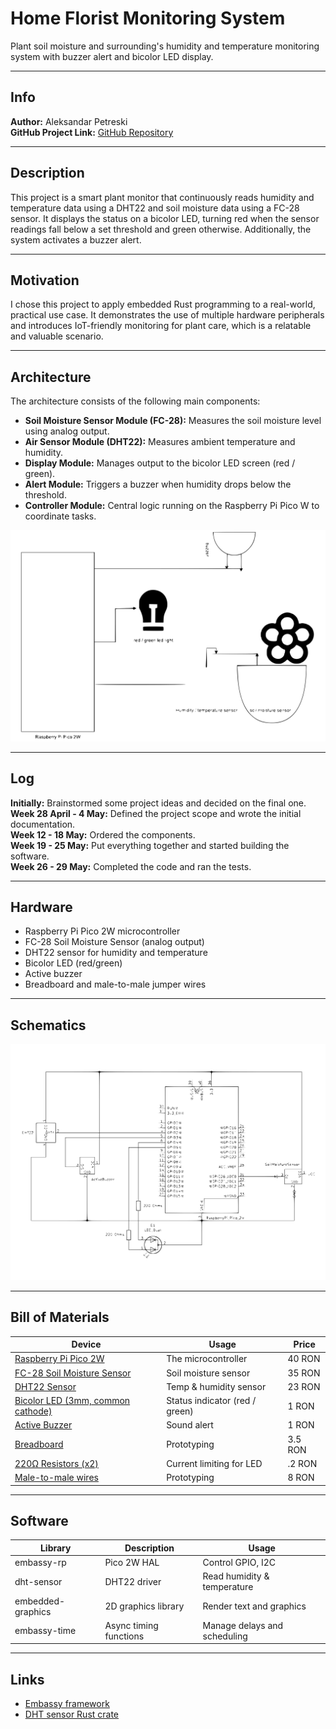 # Home Florist Monitoring System

Plant soil moisture and surrounding's humidity and temperature monitoring system with buzzer alert and bicolor LED display.

---

## Info

**Author:** Aleksandar Petreski    
**GitHub Project Link:** [GitHub Repository]()

---

## Description

This project is a smart plant monitor that continuously reads humidity and temperature data using a DHT22 and soil moisture data using a FC-28 sensor. It displays the status on a bicolor LED, turning red when the sensor readings fall below a set threshold and green otherwise. Additionally, the system activates a buzzer alert.

---

## Motivation

I chose this project to apply embedded Rust programming to a real-world, practical use case. It demonstrates the use of multiple hardware peripherals and introduces IoT-friendly monitoring for plant care, which is a relatable and valuable scenario.

---

## Architecture

The architecture consists of the following main components:
* **Soil Moisture Sensor Module (FC-28):** Measures the soil moisture level using analog output.
* **Air Sensor Module (DHT22):** Measures ambient temperature and humidity.
* **Display Module:** Manages output to the bicolor LED screen (red / green).
* **Alert Module:** Triggers a buzzer when humidity drops below the threshold.
* **Controller Module:** Central logic running on the Raspberry Pi Pico W to coordinate tasks.   

![Diagram](diagram_res.svg)

---

## Log

**Initially:** Brainstormed some project ideas and decided on the final one.   
**Week 28  April - 4 May:** Defined the project scope and wrote the initial documentation.   
**Week 12 - 18 May:** Ordered the components.   
**Week 19 - 25 May:** Put everything together and started building the software.   
**Week 26 - 29 May:** Completed the code and ran the tests.

---

## Hardware

* Raspberry Pi Pico 2W microcontroller
* FC-28 Soil Moisture Sensor (analog output)  
* DHT22 sensor for humidity and temperature
* Bicolor LED (red/green)
* Active buzzer
* Breadboard and male-to-male jumper wires

---

## Schematics

![Scheme](scheme_res.svg)

---

## Bill of Materials

| Device                     | Usage                  | Price    |
| ---------------------------| ---------------------- | -------- |
| [Raspberry Pi Pico 2W](https://www.optimusdigital.ro/en/raspberry-pi-boards/13327-raspberry-pi-pico-2-w.html?search_query=raspberry+pi+pico+2w&results=36)       | The microcontroller    | 40 RON   |
| [FC-28 Soil Moisture Sensor](https://www.optimusdigital.ro/ro/senzori-senzori-de-umiditate/8243-senzor-de-umiditate-a-solului.html?search_query=senzor+umiditate+solului&results=6)  | Soil moisture sensor   | 35 RON   |
| [DHT22 Sensor](https://www.optimusdigital.ro/ro/senzori-senzori-de-temperatura/1449-modul-senzor-de-temperatura-i-umiditate-dht22.html?search_query=dht22&results=6)               | Temp & humidity sensor | 23 RON   |
| [Bicolor LED (3mm, common cathode)](https://www.optimusdigital.ro/ro/optoelectronice-led-uri/704-led-bicolor-de-3-mm-rosu-si-verde-cu-catod-comun.html?search_query=led&results=778)        | Status indicator (red / green)       | 1 RON   |
| [Active Buzzer](https://www.optimusdigital.ro/ro/audio-buzzere/635-buzzer-activ-de-3-v.html?search_query=buzzer&results=62)              | Sound alert            | 1 RON    |
| [Breadboard](https://www.optimusdigital.ro/ro/prototipare-breadboard-uri/13249-breadboard-300-puncte.html?search_query=breadboard&results=126)         | Prototyping            | 3.5 RON   |
| [220Ω Resistors (x2)](https://www.optimusdigital.ro/ro/componente-electronice-rezistoare/10958-rezistor-05w-220.html?search_query=rezistor&results=110)         | Current limiting for LED           | .2 RON   |
| [Male-to-male wires](https://www.optimusdigital.ro/ro/fire-fire-mufate/12-set-de-cabluri-pentru-breadboard.html?search_query=jumper+wire&results=13) | Prototyping | 8 RON |

---

## Software

| Library           | Description            | Usage                        |
| ----------------- | ---------------------- | ---------------------------- |
| embassy-rp        | Pico 2W HAL            | Control GPIO, I2C            |
| dht-sensor        | DHT22 driver           | Read humidity & temperature  |
| embedded-graphics | 2D graphics library    | Render text and graphics     |
| embassy-time      | Async timing functions | Manage delays and scheduling |

---

## Links

* [Embassy framework](https://embassy.dev)
* [DHT sensor Rust crate](https://crates.io/crates/dht-sensor)
